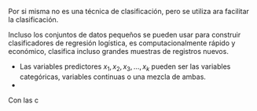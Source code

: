 Por si misma no es una técnica de clasificación, pero se utiliza ara facilitar la clasificación.
<div class="tipBox"> 
Incluso los conjuntos de datos pequeños se pueden usar para construir clasificadores de regresión logística, es computacionalmente rápido y económico, clasifica incluso grandes muestras de registros nuevos.
</div>

- Las variables predictores $x_1,x_2,x_3,...,x_k$ pueden ser las variables categóricas, variables continuas o una mezcla de ambas.
- <div class="noteBox">
Con las c
</div>